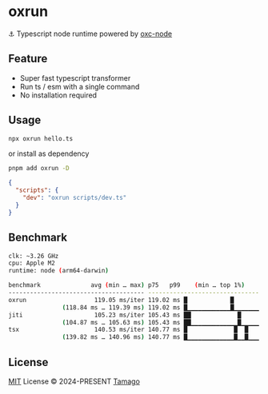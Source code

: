 # oxrun

⚓ Typescript node runtime powered by [oxc-node](https://github.com/oxc-project/oxc)

## Feature

- Super fast typescript transformer
- Run ts / esm with a single command
- No installation required

## Usage

```bash
npx oxrun hello.ts
```

or install as dependency

```bash
pnpm add oxrun -D
```

```json
{
  "scripts": {
    "dev": "oxrun scripts/dev.ts"
  }
}
```

## Benchmark

```bash
clk: ~3.26 GHz
cpu: Apple M2
runtime: node (arm64-darwin)

benchmark              avg (min … max) p75   p99    (min … top 1%)
-------------------------------------- -------------------------------
oxrun                   119.05 ms/iter 119.02 ms █            █
               (118.84 ms … 119.39 ms) 119.02 ms █▁▁▁▁▁▁▁▁▁▁▁▁█▁▁▁▁▁▁▁
jiti                    105.23 ms/iter 105.43 ms ██             █
               (104.87 ms … 105.63 ms) 105.43 ms ██▁▁▁▁▁▁▁▁▁▁▁▁▁█▁▁▁▁▁
tsx                     140.53 ms/iter 140.77 ms █             █  █
               (139.82 ms … 140.96 ms) 140.77 ms █▁▁▁▁▁▁▁▁▁▁▁▁▁█▁▁█▁▁▁
```

## License

[MIT](./LICENSE) License © 2024-PRESENT [Tamago](https://github.com/tmg0)
